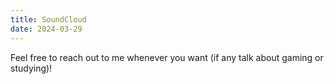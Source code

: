 ```yaml
---
title: SoundCloud
date: 2024-03-29
---
```


Feel free to reach out to me whenever you want (if any talk about gaming or studying)!

<!--more-->